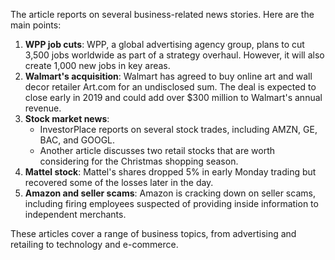 The article reports on several business-related news stories. Here are the main points:

1. **WPP job cuts**: WPP, a global advertising agency group, plans to cut 3,500 jobs worldwide as part of a strategy overhaul. However, it will also create 1,000 new jobs in key areas.
2. **Walmart's acquisition**: Walmart has agreed to buy online art and wall decor retailer Art.com for an undisclosed sum. The deal is expected to close early in 2019 and could add over $300 million to Walmart's annual revenue.
3. **Stock market news**:
	* InvestorPlace reports on several stock trades, including AMZN, GE, BAC, and GOOGL.
	* Another article discusses two retail stocks that are worth considering for the Christmas shopping season.
4. **Mattel stock**: Mattel's shares dropped 5% in early Monday trading but recovered some of the losses later in the day.
5. **Amazon and seller scams**: Amazon is cracking down on seller scams, including firing employees suspected of providing inside information to independent merchants.

These articles cover a range of business topics, from advertising and retailing to technology and e-commerce.